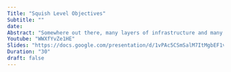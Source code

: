 ```yaml
---
Title: "Squish Level Objectives"
Subtitle: ""
date: 
Abstract: "Somewhere out there, many layers of infrastructure and many miles of fiber away from us, there is someone whose product experience is dependent on the systems that we develop and maintain. SRE asserts that it is that person—the user, not our monitoring—who decides whether our systems are performing acceptably. But people have the unfortunate qualities of being inconsistent, irrational, and emotional. You know: human. What in the world do they want? And why does it even matter to those of us who maintain [insert your backend system here]? This talk will explore how tools like SLOs and Error Budgets help align platform engineering and operations work with product-oriented business outcomes. Along the way, we’ll attempt to reconcile our objective, rational techniques with the uncomfortable truth that the ultimate arbiters of technical success are squishy, subjective humans."
Youtube: "WWXfYvZe1HE"
Slides: "https://docs.google.com/presentation/d/1vPAc5CSmSalM7ItMgbEF1vDXiq0Ah6abdBfZ6RRcf28/preview"
Duration: "30"
draft: false
---
```

